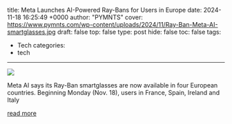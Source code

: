 title: Meta Launches AI-Powered Ray-Bans for Users in Europe
date: 2024-11-18 16:25:49 +0000
author: "PYMNTS"
cover: https://www.pymnts.com/wp-content/uploads/2024/11/Ray-Ban-Meta-AI-smartglasses.jpg
draft: false
top: false
type: post
hide: false
toc: false
tags:
  - Tech
categories:
  - tech
---

![](https://www.pymnts.com/wp-content/uploads/2024/11/Ray-Ban-Meta-AI-smartglasses.jpg)

Meta AI says its Ray-Ban smartglasses are now available in four European countries. Beginning Monday (Nov. 18), users in France, Spain, Ireland and Italy

[read more](https://www.pymnts.com/meta/2024/meta-launches-ai-powered-ray-bans-for-users-in-europe/)
